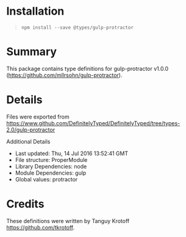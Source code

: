 # Installation
> `npm install --save @types/gulp-protractor`

# Summary
This package contains type definitions for gulp-protractor v1.0.0 (https://github.com/mllrsohn/gulp-protractor).

# Details
Files were exported from https://www.github.com/DefinitelyTyped/DefinitelyTyped/tree/types-2.0/gulp-protractor

Additional Details
 * Last updated: Thu, 14 Jul 2016 13:52:41 GMT
 * File structure: ProperModule
 * Library Dependencies: node
 * Module Dependencies: gulp
 * Global values: protractor

# Credits
These definitions were written by Tanguy Krotoff <https://github.com/tkrotoff>.
